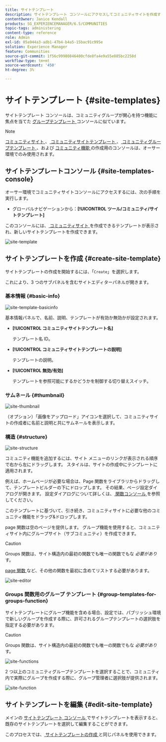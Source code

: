 ```yaml
---
title: サイトテンプレート
description: サイトテンプレート コンソールにアクセスしてコミュニティサイトを作成する方法を説明します。
contentOwner: Janice Kendall
products: SG_EXPERIENCEMANAGER/6.5/COMMUNITIES
topic-tags: administering
content-type: reference
role: Admin
exl-id: 05a944a3-adb1-47b4-b4a5-15bac91c995e
solution: Experience Manager
feature: Communities
source-git-commit: 1f56c99980846400cfde8fa4e9a55e885bc2258d
workflow-type: tm+mt
source-wordcount: '450'
ht-degree: 3%

---
```


# サイトテンプレート {#site-templates}

サイトテンプレート コンソールは、コミュニティグループが関心を持つ機能に焦点を当てた [ グループテンプレート ](tools-groups.md) コンソールに似ています。

>[!NOTE]
>
>[ コミュニティサイト ](sites-console.md)、[ コミュニティサイトテンプレート ](sites.md)、[ コミュニティグループテンプレート ](tools-groups.md)、および [ コミュニティ機能 ](functions.md) の作成用のコンソールは、オーサー環境でのみ使用されます。

## サイトテンプレートコンソール {#site-templates-console}

オーサー環境でコミュニティサイトコンソールにアクセスするには、次の手順を実行します。

* グローバルナビゲーションから：**[!UICONTROL ツール/コミュニティ/サイトテンプレート]**

このコンソールには、[ コミュニティサイト ](sites-console.md) を作成できるテンプレートが表示され、新しいサイトテンプレートを作成できます。

![site-template](assets/site-template.png)

## サイトテンプレートを作成 {#create-site-template}

サイトテンプレートの作成を開始するには、「`Create`」を選択します。

これにより、3 つのサブパネルを含むサイトエディターパネルが開きます。

### 基本情報 {#basic-info}

![site-template-basicinfo](assets/site-template-basicinfo.png)

基本情報パネルで、名前、説明、テンプレートが有効か無効かが設定されます。

* **[!UICONTROL コミュニティサイトテンプレート名]**

  テンプレート名 ID。

* **[!UICONTROL コミュニティサイトテンプレートの説明]**

  テンプレートの説明。

* **[!UICONTROL 無効/有効]**

  テンプレートを参照可能にするかどうかを制御する切り替えスイッチ。

### サムネール {#thumbnail}

![site-thumbnail](assets/site-thumbnail.png)

（オプション）「画像をアップロード」アイコンを選択して、コミュニティサイトの作成者に名前と説明と共にサムネールを表示します。

### 構造 {#structure}

![site-structure](assets/site-structure.png)

コミュニティ機能を追加するには、サイト メニューのリンクが表示される順序で右から左にドラッグします。 スタイルは、サイトの作成中にテンプレートに適用されます。

例えば、ホームページが必要な場合は、Page 関数をライブラリからドラッグして、テンプレートビルダーの下にドロップします。 その結果、ページ設定ダイアログが開きます。 設定ダイアログについて詳しくは、[ 関数コンソール ](functions.md) を参照してください。

このテンプレートに基づいて、引き続き、コミュニティサイトに必要な他のコミュニティ機能をドラッグ&amp;ドロップします。

page 関数は空のページを提供します。 グループ機能を使用すると、コミュニティサイト内にグループサイト（サブコミュニティ）を作成できます。

>[!CAUTION]
>
>Groups 関数は、サイト構造内の最初の関数でも唯一の関数でもな *必要があり* す。
>
>[page 関数 ](functions.md#page-function) など、その他の関数を最初に含めてリストする必要があります。

![site-editor](assets/site-editor.png)

### Groups 関数用のグループ テンプレート {#group-templates-for-groups-function}

サイトテンプレートにグループ機能を含める場合、設定では、パブリッシュ環境で新しいグループを作成する際に、許可されるグループテンプレートの選択肢を指定する必要があります。

>[!CAUTION]
>
>Groups 関数は、サイト構造内の最初の関数でも唯一の関数でもな *必要があり* す。

![site-functions](assets/site-functions.png)

2 つ以上のコミュニティグループテンプレートを選択することで、コミュニティ内で実際にグループを作成する際に、グループ管理者に選択肢が提供されます。

![site-function](assets/site-functions1.png)

## サイトテンプレートを編集 {#edit-site-template}

メインの [ サイトテンプレート コンソール ](#site-templates-console) でサイトテンプレートを表示すると、既存のサイトテンプレートを選択して編集することができます。

このプロセスでは、[ サイトテンプレートの作成 ](#create-site-template) と同じパネルを使用できます。
